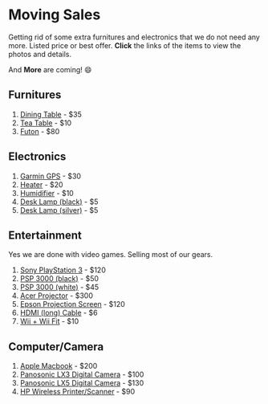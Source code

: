 # Moving Sales

Getting rid of some extra furnitures and electronics that we do not need any more. Listed price or best offer. **Click** the links of the items to view the photos and details.

And **More** are coming! :smile:

## Furnitures

1.  [Dining Table](items/dining_table.md) - $35
2.  [Tea Table](items/tea_table.md) -  $10
3.  [Futon](items/futon.md) -  $80

## Electronics

1. [Garmin GPS](items/gps.md) - $30
2. [Heater](items/heater.md) - $20
3. [Humidifier](items/humidifier.md) - $10
4. [Desk Lamp (black)](items/desk_lamp_black.md) - $5
5. [Desk Lamp (silver)](items/desk_lamp_silver.md) - $5

## Entertainment

Yes we are done with video games. Selling most of our gears.

1. [Sony PlayStation 3](items/ps3.md) - $120
2. [PSP 3000 (black)](items/psp_black.md) - $50
3. [PSP 3000 (white)](items/psp_white.md) - $45
4. [Acer Projector](items/projector.md) - $300
5. [Epson Projection Screen](items/screen.md) - $120
6. [HDMI (long) Cable](items/hdmi-cable.md) - $6
7. [Wii + Wii Fit](items/wii.md) - $10

## Computer/Camera

1. [Apple Macbook](items/mac.md) - $200
2. [Panosonic LX3 Digital Camera](items/lx3.md) - $100
3. [Panosonic LX5 Digital Camera](items/lx5.md) - $130
4. [HP Wireless Printer/Scanner](items/printer.md) - $90
